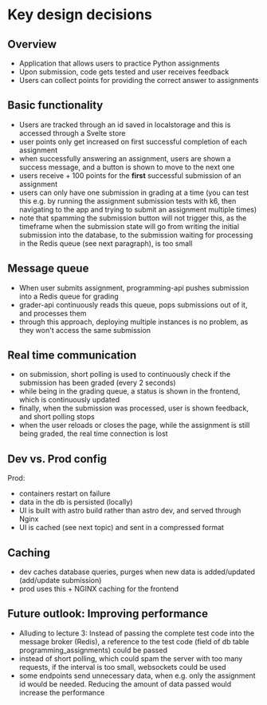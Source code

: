 # Key design decisions

## Overview

- Application that allows users to practice Python assignments
- Upon submission, code gets tested and user receives feedback
- Users can collect points for providing the correct answer to assignments

## Basic functionality

- Users are tracked through an id saved in localstorage and this is accessed
  through a Svelte store
- user points only get increased on first successful completion of each
  assignment
- when successfully answering an assignment, users are shown a success message,
  and a button is shown to move to the next one
- users receive + 100 points for the **first** successful submission of an
  assignment
- users can only have one submission in grading at a time (you can test this
  e.g. by running the assignment submission tests with k6, then navigating to
  the app and trying to submit an assignment multiple times)
- note that spamming the submission button will not trigger this, as the
  timeframe when the submission state will go from writing the initial
  submission into the database, to the submission waiting for processing in the
  Redis queue (see next paragraph), is too small

## Message queue

- When user submits assignment, programming-api pushes submission into a Redis
  queue for grading
- grader-api continuously reads this queue, pops submissions out of it, and
  processes them
- through this approach, deploying multiple instances is no problem, as they
  won't access the same submission

## Real time communication

- on submission, short polling is used to continuously check if the submission
  has been graded (every 2 seconds)
- while being in the grading queue, a status is shown in the frontend, which is
  continuously updated
- finally, when the submission was processed, user is shown feedback, and short
  polling stops
- when the user reloads or closes the page, while the assignment is still being
  graded, the real time connection is lost

## Dev vs. Prod config

Prod:

- containers restart on failure
- data in the db is persisted (locally)
- UI is built with astro build rather than astro dev, and served through Nginx
- UI is cached (see next topic) and sent in a compressed format

## Caching

- dev caches database queries, purges when new data is added/updated (add/update
  submission)
- prod uses this + NGINX caching for the frontend

## Future outlook: Improving performance

- Alluding to lecture 3: Instead of passing the complete test code into the
  message broker (Redis), a reference to the test code (field of db table
  programming_assignments) could be passed
- instead of short polling, which could spam the server with too many requests,
  if the interval is too small, websockets could be used
- some endpoints send unnecessary data, when e.g. only the assignment id would
  be needed. Reducing the amount of data passed would increase the performance
